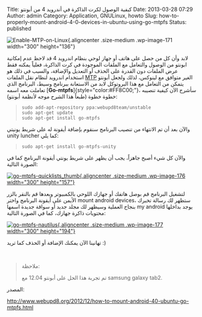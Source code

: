 Title: كيفية الوصول لكرت الذاكرة في أندرويد 4 من أبونتو
Date: 2013-03-28 07:29
Author: admin
Category: Application, GNULinux, howto
Slug: how-to-properly-mount-android-4-0-devices-in-ubuntu-using-go-mtpfs
Status: published

![Enable-MTP-on-Linux](http://mycodee.com/wp-content/uploads/2013/03/Enable-MTP-on-Linux-300x136.jpg){.aligncenter .size-medium .wp-image-171 width="300" height="136"}

لابد وأن كل من حصل على هاتف أو جهاز لوحي بنظام اندرويد 4 قد لاحظ عدم إمكانية ابونتو من الوصول والتعامل مع الملفات الموجودة في كرت الذاكرة، فعلياً يمكنه فقط عرض الملفات دون القدرة على الحذف أو التعديل والإضافة، والسبب في ذلك هو استخدام اندرويد لنظام نقل الملفات [MTP](http://en.wikipedia.org/wiki/Media_Transfer_Protocol) الغير متوافق مع لينوكس، لذلك ولجعل أبونتو يتمكن من التعامل مع هذا البروتوكل لابد من الاستعانة ببرنامج وسيط، البرنامج الذي تعاملت معه اسمه [**Go-mtpfs**]{style="color:#FF8C00;"}، سأشرح الآن كيفية تنصيبه خطوة خطوة (طبعاً هذا الشرح موجه لأنظمة أبونتو):

> ``` {.western style="margin-left: 0.1in; background-color: transparent; border: none; padding: 0in; line-height: 0.21in; text-align: left;"}
> sudo add-apt-repository ppa:webupd8team/unstable
> sudo apt-get update
> sudo apt-get install go-mtpfs
> ```

والآن بعد أن تم الانتهاء من تنصيب البرنامج سنقوم بإضافة أيقونة له على شريط يونيتي unity luncher كما يلي:

> ``` {.western style="margin-left: 0.1in; background-color: transparent; border: none; padding: 0in; line-height: 0.21in; text-align: left;"}
> sudo apt-get install go-mtpfs-unity
> ```

والآن كل شيء أصبح جاهزاً، يجب أن يظهر على شريط يونتي أيقونة البرنامج كما في الصورة التالية:

[![go-mtpfs-quicklists\_thumb](http://mycodee.com/wp-content/uploads/2013/03/go-mtpfs-quicklists_thumb-300x157.png){.aligncenter .size-medium .wp-image-176 width="300" height="157"}](http://mycodee.com/wp-content/uploads/2013/03/go-mtpfs-quicklists_thumb.png)

لتشغيل البرنامج قم بوصل هاتفك أو جهازك اللوحي بالكمبيوتر وبعدها قم بالنقر بالزر الأيمن على أيقونة البرنامج واختر mount android devices، ستظهر لك رسالة تخبرك بنجاح العملية وسيظهر لك مجلد جديد أو سواقة جديدة اسمها my android يوجد بداخلها محتويات ذاكرة جهازك، كما في الصورة التالية:

[![go-mtpfs-nautilus](http://mycodee.com/wp-content/uploads/2013/03/go-mtpfs-nautilus-300x194.png){.aligncenter .size-medium .wp-image-177 width="300" height="194"}](http://mycodee.com/wp-content/uploads/2013/03/go-mtpfs-nautilus.png)

تهانينا الآن يمكنك الإضافة أو الحذف كما تريد :)

 

> ملاحظة:
>
> تم تجربة هذا الحل على أبونتو 12.04 مع samsung galaxy tab2.

المصدر:

<http://www.webupd8.org/2012/12/how-to-mount-android-40-ubuntu-go-mtpfs.html>
